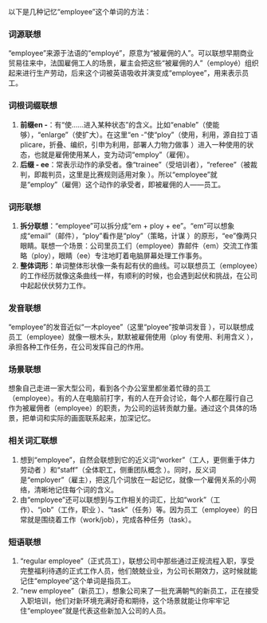 以下是几种记忆“employee”这个单词的方法：

### 词源联想
“employee”来源于法语的“employé”，原意为“被雇佣的人”。可以联想早期商业贸易往来中，法国雇佣工人的场景，雇主会把这些“被雇佣的人”（employé）组织起来进行生产劳动，后来这个词被英语吸收并演变成“employee”，用来表示员工。 

### 词根词缀联想
1. **前缀en -**：有“使……进入某种状态”的含义。比如“enable”（使能够），“enlarge”（使扩大）。在这里“en -”使“ploy”（使用，利用，源自拉丁语plicare，折叠、编织，引申为利用，部署人力物力做事 ）进入一种使用的状态，也就是雇佣使用某人，变为动词“employ”（雇佣）。
2. **后缀 - ee**：常表示动作的承受者。像“trainee”（受培训者），“referee”（被裁判，即裁判员，这里是比赛规则适用对象 ）。所以“employee”就是“employ”（雇佣）这个动作的承受者，即被雇佣的人——员工。

### 词形联想
1. **拆分联想**：“employee”可以拆分成“em + ploy + ee”。“em”可以想象成“email”（邮件），“ploy”看作是“ploy”（策略，计谋 ）的原形，“ee”像两只眼睛。联想一个场景：公司里员工们（employee）靠邮件（em）交流工作策略（ploy），眼睛（ee）专注地盯着电脑屏幕处理工作事务。 
2. **整体词形**：单词整体形状像一条有起有伏的曲线。可以联想员工（employee）的工作经历就像这条曲线一样，有顺利的时候，也会遇到起伏和挑战，在公司中起起伏伏努力工作。

### 发音联想
“employee”的发音近似“一木ployee”（这里“ployee”按单词发音 ），可以联想成员工（employee）就像一根木头，默默被雇佣使用（ploy 有使用、利用含义 ），承担各种工作任务，在公司发挥自己的作用。 

### 场景联想
想象自己走进一家大型公司，看到各个办公室里都坐着忙碌的员工（employee）。有的人在电脑前打字，有的人在开会讨论，每个人都在履行自己作为被雇佣者（employee）的职责，为公司的运转贡献力量。通过这个具体的场景，把单词和实际的画面联系起来，加深记忆。 

### 相关词汇联想
1. 想到“employee”，自然会联想到它的近义词“worker”（工人，更侧重于体力劳动者 ）和“staff”（全体职工，侧重团队概念 ）。同时，反义词是“employer”（雇主），把这几个词放在一起记忆，就像一个雇佣关系的小网络，清晰地记住每个词的含义。
2. 由“employee”还可以联想到与工作相关的词汇，比如“work”（工作）、“job”（工作，职业 ）、“task”（任务）等。因为员工（employee）的日常就是围绕着工作（work/job），完成各种任务（task）。 

### 短语联想
1. “regular employee”（正式员工），联想公司中那些通过正规流程入职，享受完整福利待遇的正式工作人员，他们兢兢业业，为公司长期效力，这时候就能记住“employee”这个单词是指员工。 
2. “new employee”（新员工），想象公司来了一批充满朝气的新员工，正在接受入职培训，他们对新环境充满好奇和期待，这个场景就能让你牢牢记住“employee”就是代表这些新加入公司的人员。 